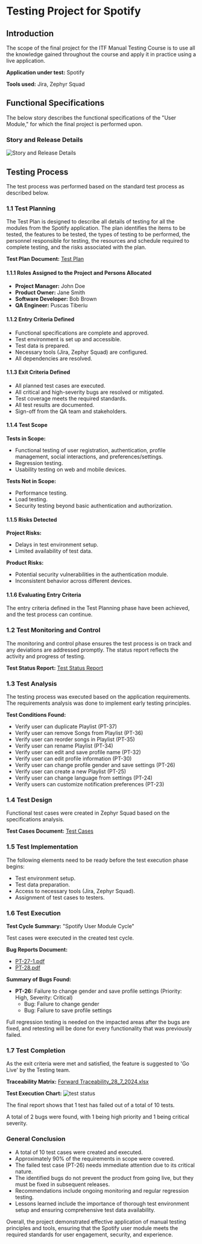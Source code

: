 # Testing Project for Spotify

## Introduction
The scope of the final project for the ITF Manual Testing Course is to use all the knowledge gained throughout the course and apply it in practice using a live application.

**Application under test:** Spotify

**Tools used:** Jira, Zephyr Squad

## Functional Specifications
The below story describes the functional specifications of the "User Module," for which the final project is performed upon.

### Story and Release Details
![Story and Release Details](https://github.com/user-attachments/assets/dd2d4836-dabb-4ec1-9d20-ff99c1ab859b)

## Testing Process
The test process was performed based on the standard test process as described below.

### 1.1 Test Planning
The Test Plan is designed to describe all details of testing for all the modules from the Spotify application. The plan identifies the items to be tested, the features to be tested, the types of testing to be performed, the personnel responsible for testing, the resources and schedule required to complete testing, and the risks associated with the plan.

**Test Plan Document:** [Test Plan](https://filebin.net/unzrqz3onxjd2stp)

#### 1.1.1 Roles Assigned to the Project and Persons Allocated
- **Project Manager:** John Doe
- **Product Owner:** Jane Smith
- **Software Developer:** Bob Brown
- **QA Engineer:** Puscas Tiberiu

#### 1.1.2 Entry Criteria Defined
- Functional specifications are complete and approved.
- Test environment is set up and accessible.
- Test data is prepared.
- Necessary tools (Jira, Zephyr Squad) are configured.
- All dependencies are resolved.

#### 1.1.3 Exit Criteria Defined
- All planned test cases are executed.
- All critical and high-severity bugs are resolved or mitigated.
- Test coverage meets the required standards.
- All test results are documented.
- Sign-off from the QA team and stakeholders.

#### 1.1.4 Test Scope
**Tests in Scope:**
- Functional testing of user registration, authentication, profile management, social interactions, and preferences/settings.
- Regression testing.
- Usability testing on web and mobile devices.

**Tests Not in Scope:**
- Performance testing.
- Load testing.
- Security testing beyond basic authentication and authorization.

#### 1.1.5 Risks Detected
**Project Risks:**
- Delays in test environment setup.
- Limited availability of test data.

**Product Risks:**
- Potential security vulnerabilities in the authentication module.
- Inconsistent behavior across different devices.

#### 1.1.6 Evaluating Entry Criteria
The entry criteria defined in the Test Planning phase have been achieved, and the test process can continue.

### 1.2 Test Monitoring and Control
The monitoring and control phase ensures the test process is on track and any deviations are addressed promptly. The status report reflects the activity and progress of testing.

**Test Status Report:** [Test Status Report](https://github.com/user-attachments/assets/43b15eef-e19a-46fe-93cf-fedf2b07e91f)

### 1.3 Test Analysis
The testing process was executed based on the application requirements. The requirements analysis was done to implement early testing principles.

**Test Conditions Found:**
- Verify user can duplicate Playlist (PT-37)
- Verify user can remove Songs from Playlist (PT-36)
- Verify user can reorder songs in Playlist (PT-35)
- Verify user can rename Playlist (PT-34)
- Verify user can edit and save profile name (PT-32)
- Verify user can edit profile information (PT-30)
- Verify user can change profile gender and save settings (PT-26)
- Verify user can create a new Playlist (PT-25)
- Verify user can change language from settings (PT-24)
- Verify users can customize notification preferences (PT-23)

### 1.4 Test Design
Functional test cases were created in Zephyr Squad based on the specifications analysis.

**Test Cases Document:** [Test Cases](https://github.com/user-attachments/files/16404693/ZFJ-issue-export-07-28-2024-af3637fffffecf9-0001.xlsx)


### 1.5 Test Implementation
The following elements need to be ready before the test execution phase begins:
- Test environment setup.
- Test data preparation.
- Access to necessary tools (Jira, Zephyr Squad).
- Assignment of test cases to testers.

### 1.6 Test Execution
**Test Cycle Summary:** "Spotify User Module Cycle"

Test cases were executed in the created test cycle.

**Bug Reports Document:** 
- [PT-27-1.pdf](https://github.com/user-attachments/files/16404569/PT-27-1.pdf)
- [PT-28.pdf](https://github.com/user-attachments/files/16404570/PT-28.pdf)

**Summary of Bugs Found:**
- **PT-26:** Failure to change gender and save profile settings (Priority: High, Severity: Critical)
    - Bug: Failure to change gender
    - Bug: Failure to save profile settings

Full regression testing is needed on the impacted areas after the bugs are fixed, and retesting will be done for every functionality that was previously failed.

### 1.7 Test Completion
As the exit criteria were met and satisfied, the feature is suggested to 'Go Live' by the Testing team.

**Traceability Matrix:** [Forward Traceability_28_7_2024.xlsx](https://github.com/user-attachments/files/16404536/Forward.Traceability_28_7_2024.xlsx)

**Test Execution Chart:**
![test status](https://github.com/user-attachments/assets/7ee13eaa-a007-497d-b841-814bb4fbea31)

The final report shows that 1 test has failed out of a total of 10 tests.

A total of 2 bugs were found, with 1 being high priority and 1 being critical severity.

### General Conclusion
- A total of 10 test cases were created and executed.
- Approximately 90% of the requirements in scope were covered.
- The failed test case (PT-26) needs immediate attention due to its critical nature.
- The identified bugs do not prevent the product from going live, but they must be fixed in subsequent releases.
- Recommendations include ongoing monitoring and regular regression testing.
- Lessons learned include the importance of thorough test environment setup and ensuring comprehensive test data availability.

Overall, the project demonstrated effective application of manual testing principles and tools, ensuring that the Spotify user module meets the required standards for user engagement, security, and experience.

